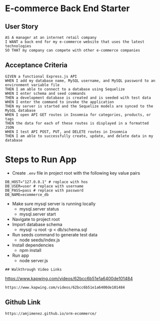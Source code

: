 # E-commerce Back End Starter 

## User Story

```
AS A manager at an internet retail company
I WANT a back end for my e-commerce website that uses the latest technologies
SO THAT my company can compete with other e-commerce companies
```

## Acceptance Criteria

```
GIVEN a functional Express.js API
WHEN I add my database name, MySQL username, and MySQL password to an environment variable file
THEN I am able to connect to a database using Sequelize
WHEN I enter schema and seed commands
THEN a development database is created and is seeded with test data
WHEN I enter the command to invoke the application
THEN my server is started and the Sequelize models are synced to the MySQL database
WHEN I open API GET routes in Insomnia for categories, products, or tags
THEN the data for each of these routes is displayed in a formatted JSON
WHEN I test API POST, PUT, and DELETE routes in Insomnia
THEN I am able to successfully create, update, and delete data in my database
```

# Steps to Run App
- Create `.env` file in project root with the following key value pairs

```
DB_HOST="127.0.0.1" # replace with hos
DB_USER=user # replace with username
DB_PASS=pass # replace with password
DB_NAME=ecommerce_db
```

- Make sure mysql server is running locally
  - mysql.server status
  - mysql.server start
- Navigate to project root
- Import database schema
  - mysql -u root -p < db/schema.sql
- Run seeds command to generate test data
  - node seeds/index.js 
- Install dependencies
  - npm install
- Run app
  - node server.js
```
## Walkthrough Video Links
```
https://www.kapwing.com/videos/62bcc6b51e1a6400de101484
```
https://www.kapwing.com/videos/62bcc6b51e1a6400de101484
```
## Github Link
```
https://amjimenez.github.io/orm-ecommerce/
